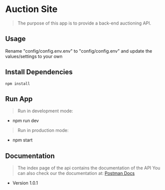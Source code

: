 # Auction Site

> The purpose of this app is to provide a back-end auctioning API.

## Usage

Rename "config/config.env.env" to "config/config.env" and update the values/settings to your own

## Install Dependencies

```
npm install
```

## Run App

> Run in development mode:

- npm run dev

> Run in production mode:

- npm start

## Documentation

> The index page of the api contains the documentation of the API
> You can also check our the documentation at: [Postman Docs](https://documenter.getpostman.com/view/10666268/SzzhcxrA?version=latest)

- Version 1.0.1
